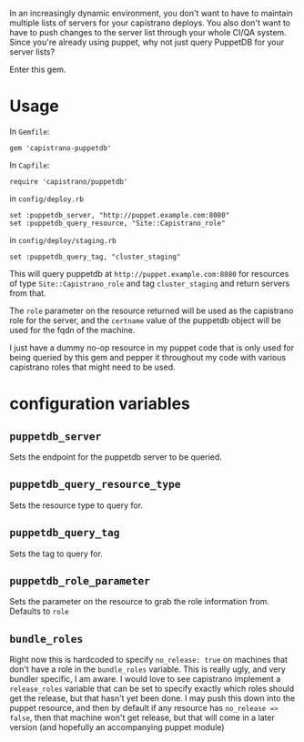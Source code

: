 In an increasingly dynamic environment, you don't want to have to maintain multiple lists of servers for your capistrano deploys.
You also don't want to have to push changes to the server list through your whole CI/QA system.
Since you're already using puppet, why not just query PuppetDB for your server lists?

Enter this gem.

# Usage

In `Gemfile`:

```
gem 'capistrano-puppetdb'
```

In `Capfile`:

```
require 'capistrano/puppetdb'
```

in `config/deploy.rb`

```
set :puppetdb_server, "http://puppet.example.com:8080"
set :puppetdb_query_resource, "Site::Capistrano_role"
```

in `config/deploy/staging.rb`

```
set :puppetdb_query_tag, "cluster_staging"
```

This will query puppetdb at `http://puppet.example.com:8080` for resources of type `Site::Capistrano_role` and tag `cluster_staging` and return servers from that.

The `role` parameter on the resource returned will be used as the capistrano role for the server, and the `certname` value of the puppetdb object will be used for the fqdn of the machine.

I just have a dummy no-op resource in my puppet code that is only used for being queried by this gem and pepper it throughout my code with various capistrano roles that might need to be used.

# configuration variables

## `puppetdb_server`

Sets the endpoint for the puppetdb server to be queried.

## `puppetdb_query_resource_type`

Sets the resource type to query for.

## `puppetdb_query_tag`

Sets the tag to query for.

## `puppetdb_role_parameter`

Sets the parameter on the resource to grab the role information from. Defaults to `role`

## `bundle_roles`

Right now this is hardcoded to specify `no_release: true` on machines that don't have a role in the `bundle_roles` variable. This is really ugly, and very bundler specific, I am aware. I would love to see capistrano implement a `release_roles` variable that can be set to specify exactly which roles should get the release, but that hasn't yet been done. I may push this down into the puppet resource, and then by default if any resource has `no_release => false`, then that machine won't get release, but that will come in a later version (and hopefully an accompanying puppet module)
